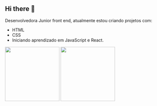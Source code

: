 ## Hi there 👋

Desenvolvedora Junior front end, atualmente estou criando projetos com: 
- HTML
- CSS
- Iniciando aprendizado em JavaScript e React.

<div>
  <a></a>
  <img height="180em" src="https://github-readme-stats.vercel.app/api?username-grazipresotto&show_icons-true&theme-dracula&include_all_commits-true&count_private-true"/>
  <img height="180em" src="https://github-readme-stats.vercel.app/api/top-langs/?username-grazipresotto&layout-compact&langs_count-16&theme-dracula"/>
</div>
